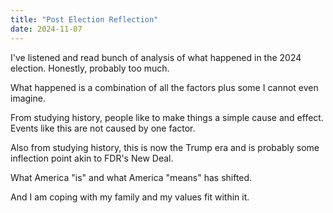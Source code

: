 ```yaml
---
title: "Post Election Reflection"
date: 2024-11-07
---
```

I've listened and read bunch of analysis of what happened in the 2024 election. Honestly, probably too much. 

What happened is a combination of all the factors plus some I cannot even imagine. 

From studying history, people like to make things a simple cause and effect. Events like this are not caused by one factor.

Also from studying history, this is now the Trump era and is probably some inflection point akin to FDR's New Deal. 

What America "is" and what America "means" has shifted. 

And I am coping with my family and my values fit within it.
